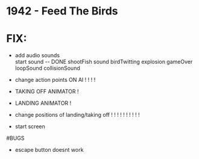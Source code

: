 # 1942 - Feed The Birds


# FIX:

- add audio sounds  
	start sound -- DONE
	shootFish sound
	birdTwitting
	explosion
	gameOver
	loopSound
	collisionSound
    
- change action points ON AI ! ! ! !

- TAKING OFF ANIMATOR  !
- LANDING ANIMATOR     !

- change positions of landing/taking off ! ! ! ! ! ! ! ! ! !

- start screen

#BUGS
- escape button doesnt work